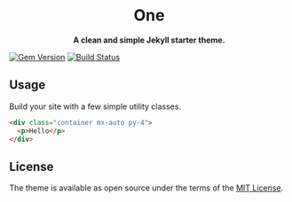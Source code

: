 <!-- IGNORE THE HTML BLOCK BELOW, THE INTERESTING PART IS AFTER IT -->

<h1 align="center">One</h1>

<p align="center">
  <strong>A clean and simple Jekyll starter theme.</strong>
</p>

<!-- 🚨 HEY! HERE BEGINS THE INTERESTING STUFF 🚨 -->

[![Gem Version](https://badge.fury.io/rb/jekyll-theme-one.svg)](https://badge.fury.io/rb/jekyll-theme-one) [![Build Status](https://travis-ci.org/jasonmelgoza/one.svg?branch=master)](https://travis-ci.org/jasonmelgoza/one)

## Usage

Build your site with a few simple utility classes.

```html
<div class="container mx-auto py-4">
  <p>Hello</p>
</div>
```

## License

The theme is available as open source under the terms of the [MIT License](https://opensource.org/licenses/MIT).